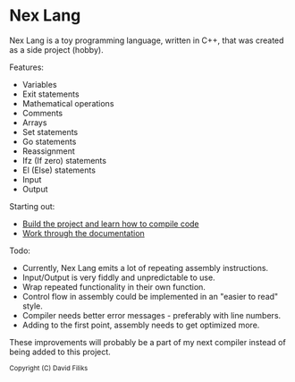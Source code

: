# Nex Lang

Nex Lang is a toy programming language, written in C++, that was created as a side project (hobby).

Features:
- Variables
- Exit statements
- Mathematical operations
- Comments
- Arrays
- Set statements
- Go statements
- Reassignment
- Ifz (If zero) statements
- El (Else) statements
- Input
- Output

Starting out:
- [Build the project and learn how to compile code](INFO.md)
- [Work through the documentation](docs/DOCS.pdf)

Todo:
- Currently, Nex Lang emits a lot of repeating assembly instructions.
- Input/Output is very fiddly and unpredictable to use.
- Wrap repeated functionality in their own function.
- Control flow in assembly could be implemented in an "easier to read" style.
- Compiler needs better error messages - preferably with line numbers.
- Adding to the first point, assembly needs to get optimized more.

These improvements will probably be a part of my next compiler instead of being added to this project.

<sub> Copyright (C) David Filiks </sub>
